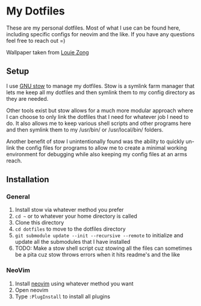 # My Dotfiles
These are my personal dotfiles. Most of what I use can be found here, including specific configs for neovim and the like. If you have any questions feel free to reach out =)

Wallpaper taken from [Louie Zong](https://www.louiezong.com/)

## Setup
I use [GNU stow](https://www.gnu.org/software/stow/) to manage my dotfiles. Stow is a symlink farm manager that lets me keep all my dotfiles and then symlink them to my config directory as they are needed.

Other tools exist but stow allows for a much more modular approach where I can choose to only link the dotfiles that I need for whatever job I need to do. It also allows me to keep various shell scripts and other programs here and then symlink them to my /usr/bin/ or /usr/local/bin/ folders.

Another benefit of stow I unintentionally found was the ability to quickly un-link the config files for programs to allow me to create a minimal working environment for debugging while also keeping my config files at an arms reach.

## Installation
### General
1. Install stow via whatever method you prefer
2. `cd ~` or to whatever your home directory is called
3. Clone this directory
4. `cd dotfiles` to move to the dotfiles directory
5. `git submodule update --init --recursive --remote` to initialize and update all the submodules that I have installed
6. TODO: Make a stow shell script cuz stowing all the files can sometimes be a pita cuz stow throws errors when it hits readme's and the like

### NeoVim
1. Install [neovim](https://github.com/neovim/neovim) using whatever method you want
2. Open neovim
3. Type `:PlugInstall` to install all plugins
